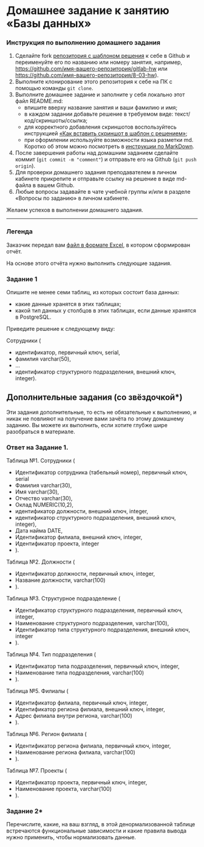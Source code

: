 # Домашнее задание к занятию «Базы данных»

### Инструкция по выполнению домашнего задания

1. Сделайте fork [репозитория c шаблоном решения](https://github.com/netology-code/sys-pattern-homework) к себе в Github и переименуйте его по названию или номеру занятия, например, https://github.com/имя-вашего-репозитория/gitlab-hw или https://github.com/имя-вашего-репозитория/8-03-hw).
2. Выполните клонирование этого репозитория к себе на ПК с помощью команды `git clone`.
3. Выполните домашнее задание и заполните у себя локально этот файл README.md:
   - впишите вверху название занятия и ваши фамилию и имя;
   - в каждом задании добавьте решение в требуемом виде: текст/код/скриншоты/ссылка;
   - для корректного добавления скриншотов воспользуйтесь инструкцией [«Как вставить скриншот в шаблон с решением»](https://github.com/netology-code/sys-pattern-homework/blob/main/screen-instruction.md);
   - при оформлении используйте возможности языка разметки md. Коротко об этом можно посмотреть в [инструкции по MarkDown](https://github.com/netology-code/sys-pattern-homework/blob/main/md-instruction.md).
4. После завершения работы над домашним заданием сделайте коммит (`git commit -m "comment"`) и отправьте его на Github (`git push origin`).
5. Для проверки домашнего задания преподавателем в личном кабинете прикрепите и отправьте ссылку на решение в виде md-файла в вашем Github.
6. Любые вопросы задавайте в чате учебной группы и/или в разделе «Вопросы по заданию» в личном кабинете.

Желаем успехов в выполнении домашнего задания.

---
### Легенда

Заказчик передал вам [файл в формате Excel](https://github.com/netology-code/sdb-homeworks/blob/main/resources/hw-12-1.xlsx), в котором сформирован отчёт. 

На основе этого отчёта нужно выполнить следующие задания.

### Задание 1

Опишите не менее семи таблиц, из которых состоит база данных:

- какие данные хранятся в этих таблицах;
- какой тип данных у столбцов в этих таблицах, если данные хранятся в PostgreSQL.

Приведите решение к следующему виду:

Сотрудники (

- идентификатор, первичный ключ, serial,
- фамилия varchar(50),
- ...
- идентификатор структурного подразделения, внешний ключ, integer).

## Дополнительные задания (со звёздочкой*)
Эти задания дополнительные, то есть не обязательные к выполнению, и никак не повлияют на получение вами зачёта по этому домашнему заданию. Вы можете их выполнить, если хотите глубже шире разобраться в материале.

### Ответ на Задание 1.

Таблица №1. Сотрудники (  

- Идентификатор сотрудника (табельный номер), первичный ключ, serial  
- Фамилия varchar(30),  
- Имя varchar(30),   
- Отчество varchar(30),
- Оклад NUMERIC(10,2),
- идентификатор должности, внешний ключ, integer,
- идентификатор структурного подразделения, внешний ключ, integer),
- Дата найма DATE,
- Идентификатор филиала, внешний ключ, integer,
- Идентификатор проекта, integer
- ).

Таблица №2. Должности (
- Идентификатор должности, первичный ключ, integer,
- Название должности, varchar(100)
- ).

Таблица №3. Структурное подразделение (
- Идентификатор структурного подразделения, первичный ключ, integer,
- Наименование структурного подразделения, varchar(100),
- Идентификатор типа структурного подразделения, внешний ключ, integer
- ).

Таблица №4. Тип подразделения (
- Идентификатор типа подразделения, первичный ключ, integer,
- Наименование типа подразделения, varchar(100)
- ).

Таблица №5. Филиалы (
- Идентификатор филиала, первичный ключ, integer,
- Идентификатор региона филиала, внешний ключ, integer,
- Адрес филиала внутри региона, varchar(100)
- ).

Таблица №6. Регион филиала (
- Идентификатор региона филиала, первичный ключ, integer,
- Наименование региона филиала, varchar(100)
- ).

Таблица №7. Проекты (
- Идентификатор проекта, первичный ключ, integer,
- Наименование проекта, varchar(100)
- ).


### Задание 2*

Перечислите, какие, на ваш взгляд, в этой денормализованной таблице встречаются функциональные зависимости и какие правила вывода нужно применить, чтобы нормализовать данные.
